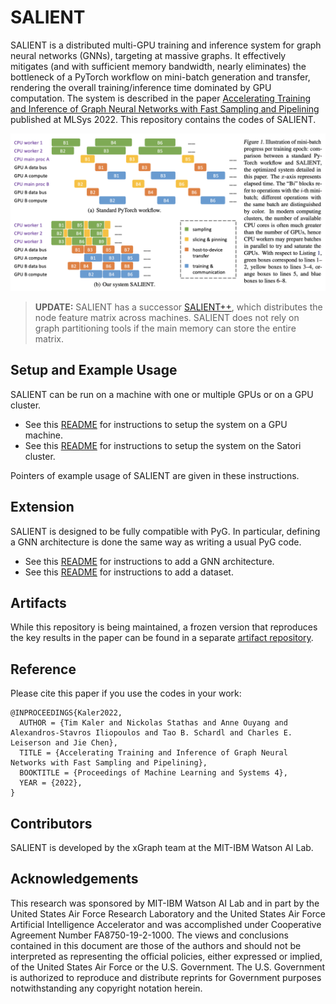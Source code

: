 SALIENT
=======

SALIENT is a distributed multi-GPU training and inference system for graph neural networks (GNNs), targeting at massive graphs. It effectively mitigates (and with sufficient memory bandwidth, nearly eliminates) the bottleneck of a PyTorch workflow on mini-batch generation and transfer, rendering the overall training/inference time dominated by GPU computation. The system is described in the paper [Accelerating Training and Inference of Graph Neural Networks with Fast Sampling and Pipelining](https://arxiv.org/abs/2110.08450) published at MLSys 2022. This repository contains the codes of SALIENT.

![Illustration of mini-batch progress per training epoch](docs/figs/system.png)

> **UPDATE:** SALIENT has a successor [SALIENT++](https://github.com/MITIBMxGraph/SALIENT_plusplus), which distributes the node feature matrix across machines. SALIENT does not rely on graph partitioning tools if the main memory can store the entire matrix.
 
## Setup and Example Usage

SALIENT can be run on a machine with one or multiple GPUs or on a GPU cluster.

* See this [README](docs/README_single_machine.md) for instructions to setup the system on a GPU machine.
* See this [README](docs/README_Satori.md) for instructions to setup the system on the Satori cluster.

Pointers of example usage of SALIENT are given in these instructions.

## Extension

SALIENT is designed to be fully compatible with PyG. In particular, defining a GNN architecture is done the same way as writing a usual PyG code.

* See this [README](docs/README_architecture.md) for instructions to add a GNN architecture.
* See this [README](docs/README_dataset.md) for instructions to add a dataset.

## Artifacts

While this repository is being maintained, a frozen version that reproduces the key results in the paper can be found in a separate [artifact repository](https://github.com/MITIBMxGraph/SALIENT_artifact).

## Reference

Please cite this paper if you use the codes in your work:

```
@INPROCEEDINGS{Kaler2022,
  AUTHOR = {Tim Kaler and Nickolas Stathas and Anne Ouyang and Alexandros-Stavros Iliopoulos and Tao B. Schardl and Charles E. Leiserson and Jie Chen},
  TITLE = {Accelerating Training and Inference of Graph Neural Networks with Fast Sampling and Pipelining},
  BOOKTITLE = {Proceedings of Machine Learning and Systems 4},
  YEAR = {2022},
}
```

## Contributors

SALIENT is developed by the xGraph team at the MIT-IBM Watson AI Lab.


## Acknowledgements
This research was sponsored by MIT-IBM Watson AI Lab and in part by the United States Air Force Research Laboratory and the United States Air Force Artificial Intelligence Accelerator and was accomplished under Cooperative Agreement Number FA8750-19-2-1000. The views and conclusions contained in this document are those of the authors and should not be interpreted as representing the official policies, either expressed or implied, of the United States Air Force or the U.S. Government. The U.S. Government is authorized to reproduce and distribute reprints for Government purposes notwithstanding any copyright notation herein.
